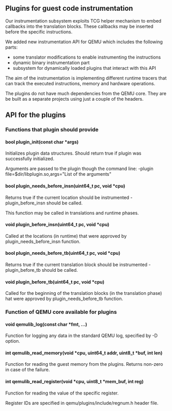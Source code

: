 ## Plugins for guest code instrumentation

Our instrumentation subsystem exploits TCG helper mechanism to embed
callbacks into the translation blocks. These callbacks may be inserted
before the specific instructions.

We added new instrumentation API for QEMU which includes the following parts:
* some translator modifications to enable instrumenting the instructions
* dynamic binary instrumentation part
* subsystem for dynamically loaded plugins that interact with this API

The aim of the instrumentation is implementing different runtime
tracers that can track the executed instructions, memory and
hardware operations.

The plugins do not have much dependencies from the QEMU
core. They are be built as a separate projects using just
a couple of the headers.

## API for the plugins

### Functions that plugin should provide

#### bool plugin_init(const char *args)

Initializes plugin data structures. Should return true if plugin was successfully initialized.

Arguments are passed to the plugin though the command line: -plugin file=$dir/libplugin.so,args="List of the arguments"

#### bool plugin_needs_before_insn(uint64_t pc, void *cpu)

Returns true if the current location should be instrumented - plugin_before_insn should be called.

This function may be called in translations and runtime phases.

#### void plugin_before_insn(uint64_t pc, void *cpu)

Called at the locations (in runtime) that were approved by plugin_needs_before_insn function.

#### bool plugin_needs_before_tb(uint64_t pc, void *cpu)

Returns true if the current translation block should be instrumented - plugin_before_tb should be called.

#### void plugin_before_tb(uint64_t pc, void *cpu)

Called for the beginning of the translation blocks (in the translation phase)
hat were approved by plugin_needs_before_tb function.

### Function of QEMU core available for plugins

#### void qemulib_log(const char *fmt, ...)

Function for logging any data in the standard QEMU log, specified by -D option.

#### int qemulib_read_memory(void *cpu, uint64_t addr, uint8_t *buf, int len)

Function for reading the guest memory from the plugins. Returns non-zero in case of the failure.

#### int qemulib_read_register(void *cpu, uint8_t *mem_buf, int reg)

Function for reading the value of the specific register.

Register IDs are specified in qemu/plugins/include/regnum.h header file.
